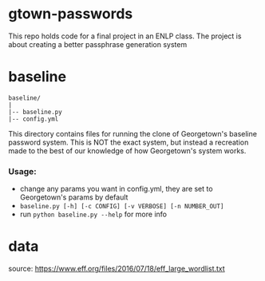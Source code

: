# gtown-passwords
This repo holds code for a final project in an ENLP class. The project is about creating a better passphrase generation system

# baseline
	baseline/
	|
	|-- baseline.py
	|-- config.yml

	
This directory contains files for running the clone of Georgetown's baseline password system. This is NOT the
exact system, but instead a recreation made to the best of our knowledge of how Georgetown's system works. 

### Usage:
* change any params you want in config.yml, they are set to Georgetown's params by default
* `baseline.py [-h] [-c CONFIG] [-v VERBOSE] [-n NUMBER_OUT]`
* run `python baseline.py --help` for more info

# data

source: https://www.eff.org/files/2016/07/18/eff_large_wordlist.txt